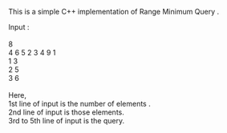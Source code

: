 This is a simple C++ implementation of Range Minimum Query . </br>

Input : </br></br>
8  </br>
4 6 5 2 3 4 9 1 </br>
1 3</br>
2 5</br>
3 6</br>
</br>
Here,</br>
1st line of input is the number of elements . </br>
2nd line of input is those elements.</br>
3rd to 5th line of input is the query.</br>
